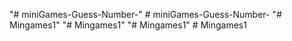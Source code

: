 "# miniGames-Guess-Number-" 
#   m i n i G a m e s - G u e s s - N u m b e r -  
 "# Mingames1" 
"# Mingames1" 
"# Mingames1" 
#   M i n g a m e s 1  
 